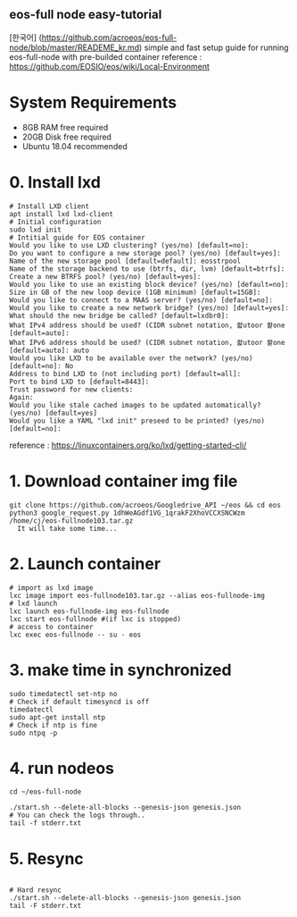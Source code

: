## eos-full node easy-tutorial
[한국어] (https://github.com/acroeos/eos-full-node/blob/master/READEME_kr.md)
simple and fast setup guide for running eos-full-node with pre-builded container
reference : https://github.com/EOSIO/eos/wiki/Local-Environment

# System Requirements
- 8GB RAM free required
- 20GB Disk free required
- Ubuntu 18.04 recommended 

# 0. Install lxd 

```console
# Install LXD client
apt install lxd lxd-client
# Initial configuration 
sudo lxd init
# Intitial guide for EOS container
Would you like to use LXD clustering? (yes/no) [default=no]:
Do you want to configure a new storage pool? (yes/no) [default=yes]:
Name of the new storage pool [default=default]: eosstrpool
Name of the storage backend to use (btrfs, dir, lvm) [default=btrfs]:
Create a new BTRFS pool? (yes/no) [default=yes]:
Would you like to use an existing block device? (yes/no) [default=no]:
Size in GB of the new loop device (1GB minimum) [default=15GB]:
Would you like to connect to a MAAS server? (yes/no) [default=no]:
Would you like to create a new network bridge? (yes/no) [default=yes]:
What should the new bridge be called? [default=lxdbr0]:
What IPv4 address should be used? (CIDR subnet notation, 쏿utoor 쐍one [default=auto]:
What IPv6 address should be used? (CIDR subnet notation, 쏿utoor 쐍one [default=auto]: auto
Would you like LXD to be available over the network? (yes/no) [default=no]: No
Address to bind LXD to (not including port) [default=all]:
Port to bind LXD to [default=8443]:
Trust password for new clients:
Again:
Would you like stale cached images to be updated automatically? (yes/no) [default=yes]
Would you like a YAML "lxd init" preseed to be printed? (yes/no) [default=no]:
```
reference :  https://linuxcontainers.org/ko/lxd/getting-started-cli/


# 1. Download container img file

```console
git clone https://github.com/acroeos/Googledrive_API ~/eos && cd eos
python3 google_request.py 1dhWeAGdf1VG_1qrakF2XhoVCCXSNCWzm /home/cj/eos-fullnode103.tar.gz
  It will take some time...
```

# 2. Launch container 

```console
# import as lxd image
lxc image import eos-fullnode103.tar.gz --alias eos-fullnode-img
# lxd launch
lxc launch eos-fullnode-img eos-fullnode
lxc start eos-fullnode #(if lxc is stopped)
# access to container
lxc exec eos-fullnode -- su - eos
```

# 3. make time in synchronized  

```console
sudo timedatectl set-ntp no
# Check if default timesyncd is off
timedatectl
sudo apt-get install ntp
# Check if ntp is fine
sudo ntpq -p
```

# 4. run nodeos

```console
cd ~/eos-full-node

./start.sh --delete-all-blocks --genesis-json genesis.json
# You can check the logs through..
tail -f stderr.txt
```

# 5. Resync

```console

# Hard resync
./start.sh --delete-all-blocks --genesis-json genesis.json
tail -F stderr.txt
```

